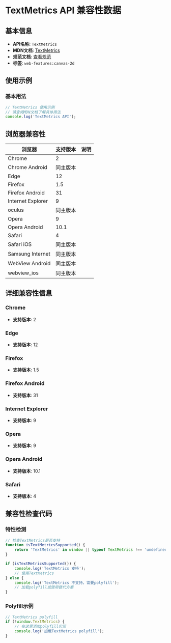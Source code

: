 # TextMetrics API 兼容性数据

## 基本信息

- **API名称**: `TextMetrics`
- **MDN文档**: [TextMetrics](https://developer.mozilla.org/docs/Web/API/TextMetrics)
- **规范文档**: [查看规范](https://html.spec.whatwg.org/multipage/canvas.html#textmetrics)
- **标签**: `web-features:canvas-2d`

## 使用示例

### 基本用法

```javascript
// TextMetrics 使用示例
// 请查阅MDN文档了解具体用法
console.log('TextMetrics API');
```

## 浏览器兼容性

| 浏览器 | 支持版本 | 说明 |
|--------|----------|------|
| Chrome | 2 |  |
| Chrome Android | 同主版本 |  |
| Edge | 12 |  |
| Firefox | 1.5 |  |
| Firefox Android | 31 |  |
| Internet Explorer | 9 |  |
| oculus | 同主版本 |  |
| Opera | 9 |  |
| Opera Android | 10.1 |  |
| Safari | 4 |  |
| Safari iOS | 同主版本 |  |
| Samsung Internet | 同主版本 |  |
| WebView Android | 同主版本 |  |
| webview_ios | 同主版本 |  |

## 详细兼容性信息

### Chrome

- **支持版本**: 2

### Edge

- **支持版本**: 12

### Firefox

- **支持版本**: 1.5

### Firefox Android

- **支持版本**: 31

### Internet Explorer

- **支持版本**: 9

### Opera

- **支持版本**: 9

### Opera Android

- **支持版本**: 10.1

### Safari

- **支持版本**: 4

## 兼容性检查代码

### 特性检测

```javascript
// 检查TextMetrics是否支持
function isTextMetricsSupported() {
    return 'TextMetrics' in window || typeof TextMetrics !== 'undefined';
}

if (isTextMetricsSupported()) {
    console.log('TextMetrics 支持');
    // 使用TextMetrics
} else {
    console.log('TextMetrics 不支持，需要polyfill');
    // 加载polyfill或使用替代方案
}
```

### Polyfill示例

```javascript
// TextMetrics polyfill
if (!window.TextMetrics) {
    // 在这里添加polyfill实现
    console.log('加载TextMetrics polyfill');
}
```


